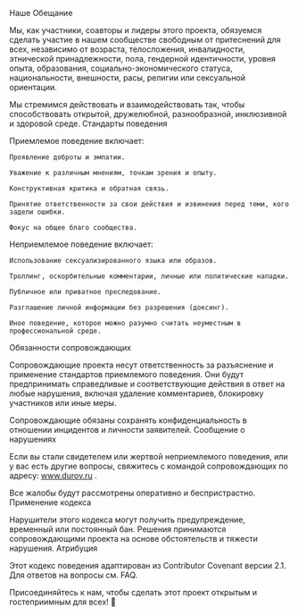Наше Обещание

Мы, как участники, соавторы и лидеры этого проекта, обязуемся сделать участие в нашем сообществе свободным от притеснений для всех, независимо от возраста, телосложения, инвалидности, этнической принадлежности, пола, гендерной идентичности, уровня опыта, образования, социально-экономического статуса, национальности, внешности, расы, религии или сексуальной ориентации.

Мы стремимся действовать и взаимодействовать так, чтобы способствовать открытой, дружелюбной, разнообразной, инклюзивной и здоровой среде.
Стандарты поведения

Приемлемое поведение включает:

    Проявление доброты и эмпатии.

    Уважение к различным мнениям, точкам зрения и опыту.

    Конструктивная критика и обратная связь.

    Принятие ответственности за свои действия и извинения перед теми, кого задели ошибки.

    Фокус на общее благо сообщества.

Неприемлемое поведение включает:

    Использование сексуализированного языка или образов.

    Троллинг, оскорбительные комментарии, личные или политические нападки.

    Публичное или приватное преследование.

    Разглашение личной информации без разрешения (доксинг).

    Иное поведение, которое можно разумно считать неуместным в профессиональной среде.

Обязанности сопровождающих

Сопровождающие проекта несут ответственность за разъяснение и применение стандартов приемлемого поведения. Они будут предпринимать справедливые и соответствующие действия в ответ на любые нарушения, включая удаление комментариев, блокировку участников или иные меры.

Сопровождающие обязаны сохранять конфиденциальность в отношении инцидентов и личности заявителей.
Сообщение о нарушениях

Если вы стали свидетелем или жертвой неприемлемого поведения, или у вас есть другие вопросы, свяжитесь с командой сопровождающих по адресу: www.durov.ru .

Все жалобы будут рассмотрены оперативно и беспристрастно.
Применение кодекса

Нарушители этого кодекса могут получить предупреждение, временный или постоянный бан. Решения принимаются сопровождающими проекта на основе обстоятельств и тяжести нарушения.
Атрибуция

Этот кодекс поведения адаптирован из Contributor Covenant версии 2.1.
Для ответов на вопросы см. FAQ.

Присоединяйтесь к нам, чтобы сделать этот проект открытым и гостеприимным для всех! 🌟
